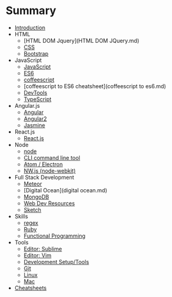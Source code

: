 # Summary

* [Introduction](README.md)
* HTML
   * [HTML DOM Jquery](HTML DOM JQuery.md)
   * [CSS](CSS.md)
   * [Bootstrap](Bootstrap.md)
* JavaScript
   * [JavaScript](javascript.md)
   * [ES6](ES6.md)
   * [coffeescript](coffeescript.md)
   * [coffeescript to ES6 cheatsheet](coffeescript to es6.md)
   * [DevTools](DevTools.md)
   * [TypeScript](typescript.md)
* Angular.js
   * [Angular](angularjs.md)
   * [Angular2](angular2.md)
   * [Jasmine](jasmine.md)
* React.js
   * [React.js](reactjs.md)
* Node
   * [node](node.md)
   * [CLI command line tool](cli.md)
   * [Atom / Electron](Atom.md)
   * [NW.js (node-webkit)](nw.md)
* Full Stack Development
   * [Meteor](meteor.md)
   * [Digital Ocean](digital ocean.md)
   * [MongoDB](mongodb.md)
   * [Web Dev Resources](web_dev_resources.md)
   * [Sketch](sketch.md)
* Skills
   * [regex](regex.md)
   * [Ruby](Ruby.md)
   * [Functional Programming](functional_programming.md)
* Tools
   * [Editor: Sublime](editor.md)
   * [Editor: Vim](editor_vim.md)
   * [Development Setup/Tools](development_tools.md)
   * [Git](git.md)
   * [Linux](linux.md)
   * [Mac](mac.md)
* [Cheatsheets](Cheatsheets/README.md)

